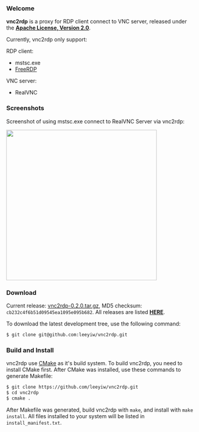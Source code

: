 ### Welcome

**vnc2rdp** is a proxy for RDP client connect to VNC server, released under the [**Apache License, Version 2.0**](http://www.apache.org/licenses/LICENSE-2.0).

Currently, vnc2rdp only support:

RDP client:

* mstsc.exe
* [FreeRDP](http://www.freerdp.com/)

VNC server:

* RealVNC

### Screenshots

Screenshot of using mstsc.exe connect to RealVNC Server via vnc2rdp:

<img src="http://leeyiw.github.io/vnc2rdp/images/screenshot.png" width="400" />

### Download

Current release: [vnc2rdp-0.2.0.tar.gz](https://github.com/leeyiw/vnc2rdp/archive/v0.2.0.tar.gz), MD5 checksum: `cb232c4f6b51d09545ea1095e095b682`. All releases are listed [**HERE**](https://github.com/leeyiw/vnc2rdp/releases).

To download the latest development tree, use the following command:

```bash
$ git clone git@github.com:leeyiw/vnc2rdp.git
```

### Build and Install

vnc2rdp use [CMake](http://www.cmake.org/) as it's build system. To build vnc2rdp, you need to install CMake first. After CMake was installed, use these commands to generate Makefile:

```bash
$ git clone https://github.com/leeyiw/vnc2rdp.git
$ cd vnc2rdp
$ cmake .
```

After Makefile was generated, build vnc2rdp with `make`, and install with `make install`. All files installed to your system will be listed in `install_manifest.txt`.
